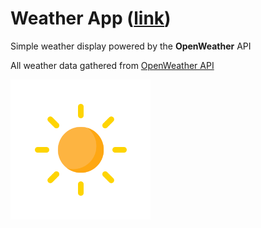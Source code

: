 # Weather App ([link](https://qpcic.github.io/Weather-App/))

Simple weather display powered by the **OpenWeather** API

All weather data gathered from [OpenWeather API](https://openweathermap.org)

![A](images/clear.png)
